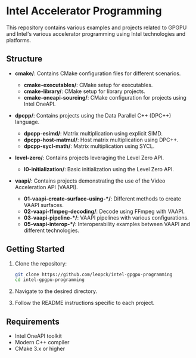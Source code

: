 # Intel Accelerator Programming

This repository contains various examples and projects related to GPGPU and Intel's various accelerator programming using Intel technologies and platforms.

## Structure

- **cmake/**: Contains CMake configuration files for different scenarios.
  - **cmake-executables/**: CMake setup for executables.
  - **cmake-library/**: CMake setup for library projects.
  - **cmake-oneapi-sourcing/**: CMake configuration for projects using Intel OneAPI.

- **dpcpp/**: Contains projects using the Data Parallel C++ (DPC++) language.
  - **dpcpp-esimd/**: Matrix multiplication using explicit SIMD.
  - **dpcpp-host-matmul/**: Host matrix multiplication using DPC++.
  - **dpcpp-sycl-math/**: Matrix multiplication using SYCL.

- **level-zero/**: Contains projects leveraging the Level Zero API.
  - **l0-initialization/**: Basic initialization using the Level Zero API.

- **vaapi/**: Contains projects demonstrating the use of the Video Acceleration API (VAAPI).
  - **01-vaapi-create-surface-using-*/**: Different methods to create VAAPI surfaces.
  - **02-vaapi-ffmpeg-decoding/**: Decode using FFmpeg with VAAPI.
  - **03-vaapi-pipeline-*/**: VAAPI pipelines with various configurations.
  - **05-vaapi-interop-*/**: Interoperability examples between VAAPI and different technologies.

## Getting Started

1. Clone the repository:
   ```bash
   git clone https://github.com/leopck/intel-gpgpu-programming
   cd intel-gpgpu-programming
   ```

2. Navigate to the desired directory.
   
3. Follow the README instructions specific to each project.

## Requirements

- Intel OneAPI toolkit
- Modern C++ compiler
- CMake 3.x or higher

